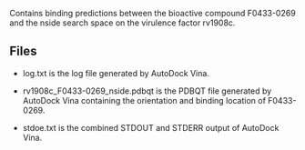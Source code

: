 Contains binding predictions between the bioactive compound F0433-0269 and the nside search space on the virulence factor rv1908c.

## Files

- log.txt is the log file generated by AutoDock Vina.

- rv1908c_F0433-0269_nside.pdbqt is the PDBQT file generated by AutoDock Vina containing the orientation and binding location of F0433-0269.

- stdoe.txt is the combined STDOUT and STDERR output of AutoDock Vina.

